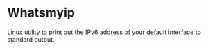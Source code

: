 # Whatsmyip

Linux utility to print out the IPv6 address of your default interface to standard output.
